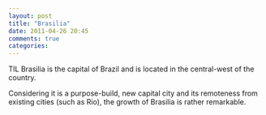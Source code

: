 ```yaml
---
layout: post
title: "Brasilia"
date: 2011-04-26 20:45
comments: true
categories: 
---
```


TIL Brasilia is the capital of Brazil and is located in the central-west of the country.


Considering it is a purpose-build, new capital city and its remoteness from existing cities (such as Rio), the growth of Brasilia is rather remarkable.

